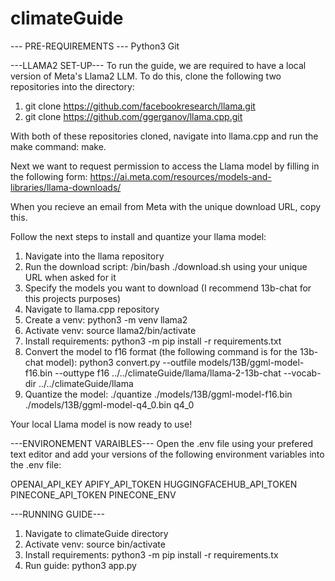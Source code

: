 # climateGuide

--- PRE-REQUIREMENTS ---
Python3
Git

---LLAMA2 SET-UP---
To run the guide, we are required to have a local version of Meta's Llama2 LLM. To do this, clone the following two repositories into the directory:

1. git clone https://github.com/facebookresearch/llama.git
2. git clone https://github.com/ggerganov/llama.cpp.git

With both of these repositories cloned, navigate into llama.cpp and run the make command: make.

Next we want to request permission to access the Llama model by filling in the following form: https://ai.meta.com/resources/models-and-libraries/llama-downloads/

When you recieve an email from Meta with the unique download URL, copy this.

Follow the next steps to install and quantize your llama model:
1. Navigate into the llama repository
2. Run the download script: /bin/bash ./download.sh using your unique URL when asked for it
3. Specify the models you want to download (I recommend 13b-chat for this projects purposes)
4. Navigate to llama.cpp repository
5. Create a venv: python3 -m venv llama2
6. Activate venv: source llama2/bin/activate
7. Install requirements: python3 -m pip install -r requirements.txt
8. Convert the model to f16 format (the following command is for the 13b-chat model): python3 convert.py --outfile models/13B/ggml-model-f16.bin --outtype f16 ../../climateGuide/llama/llama-2-13b-chat --vocab-dir ../../climateGuide/llama
9. Quantize the model: 
./quantize  ./models/13B/ggml-model-f16.bin ./models/13B/ggml-model-q4_0.bin q4_0

Your local Llama model is now ready to use!


---ENVIRONEMENT VARAIBLES---
Open the .env file using your prefered text editor and add your versions of the following environment variables into the .env file:

OPENAI_API_KEY
APIFY_API_TOKEN
HUGGINGFACEHUB_API_TOKEN
PINECONE_API_TOKEN
PINECONE_ENV

---RUNNING GUIDE---
1. Navigate to climateGuide directory
2. Activate venv: source bin/activate
3. Install requirements: python3 -m pip install -r requirements.tx
4. Run guide: python3 app.py
